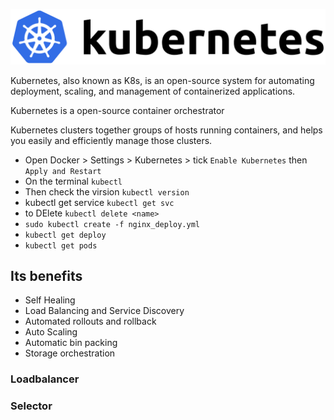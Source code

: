 
![](/k8.png)

Kubernetes, also known as K8s, is an open-source system for automating deployment, scaling, and management of containerized applications.

Kubernetes is a open-source container orchestrator

Kubernetes clusters together groups of hosts running containers, and helps you easily and efficiently manage those clusters.

- Open Docker > Settings > Kubernetes > tick `Enable Kubernetes` then `Apply and Restart`
- On the terminal `kubectl`
- Then check the virsion `kubectl version`
- kubectl get service `kubectl get svc`
- to DElete `kubectl delete <name>`
- `sudo kubectl create -f nginx_deploy.yml`
- `kubectl get deploy`
- `kubectl get pods`

## Its benefits
- Self Healing
- Load Balancing and Service Discovery
- Automated rollouts and rollback
- Auto Scaling
- Automatic bin packing
- Storage orchestration

### Loadbalancer
### Selector